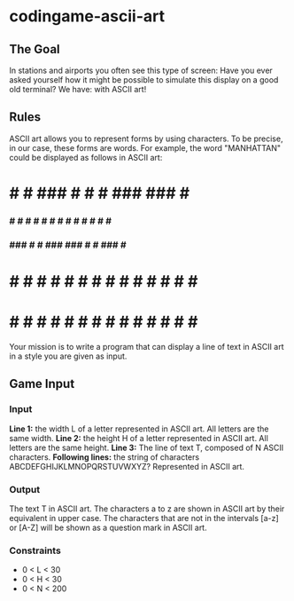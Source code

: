 # codingame-ascii-art

## The Goal
In stations and airports you often see this type of screen:
Have you ever asked yourself how it might be possible to simulate this display on a good old terminal? We have: with ASCII art!

## Rules
ASCII art allows you to represent forms by using characters. To be precise, in our case, these forms are words. For example, the word "MANHATTAN" could be displayed as follows in ASCII art:
 
# #  #  ### # #  #  ### ###  #  ###
### # # # # # # # #  #   #  # # # #
### ### # # ### ###  #   #  ### # #
# # # # # # # # # #  #   #  # # # #
# # # # # # # # # #  #   #  # # # #

​Your mission is to write a program that can display a line of text in ASCII art in a style you are given as input.

## Game Input
### Input
__Line 1:__ the width L of a letter represented in ASCII art. All letters are the same width.
__Line 2:__ the height H of a letter represented in ASCII art. All letters are the same height.
__Line 3:__ The line of text T, composed of N ASCII characters.
__Following lines:__ the string of characters ABCDEFGHIJKLMNOPQRSTUVWXYZ? Represented in ASCII art.

### Output
The text T in ASCII art.
The characters a to z are shown in ASCII art by their equivalent in upper case.
The characters that are not in the intervals [a-z] or [A-Z] will be shown as a question mark in ASCII art.

### Constraints
* 0 < L < 30
* 0 < H < 30
* 0 < N < 200
